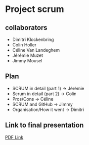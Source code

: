 # Project scrum

## collaborators

- Dimitri Klockenbring
- Colin Holler
- Céline Van Landeghem
- Jérémie Muzet
- Jimmy Mousel

## Plan

- SCRUM in detail (part 1) -> Jérémie 
- Scrum in detail (part 2) -> Colin
- Pros/Cons -> Céline
- SCRUM and GitHub -> Jimmy
- Organisation/How it went -> Dimitri

## Link to final presentation
[PDF Link](https://github.com/master-csmi/software-project-management-projet-scrum/blob/main/Final%20Presentation/Presentation-scrum-final.pdf)
